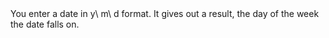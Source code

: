 <html>
<body>
You enter a date in y\<space\> m\<space\> d format. It gives out a result, the day of the week the date falls on.

<p id="demo"></p>

<script>
document.getElementById("demo").innerHTML = Date();
</script>

</body>
</html>
